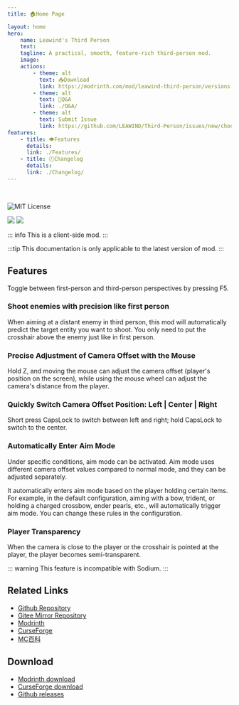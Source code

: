 ```yaml
---
title: 🏠Home Page

layout: home
hero:
    name: Leawind's Third Person
    text:
    tagline: A practical, smooth, feature-rich third-person mod.
    image:
    actions:
        - theme: alt
          text: 📥Download
          link: https://modrinth.com/mod/leawind-third-person/versions
        - theme: alt
          text: 💬Q&A
          link: ./Q&A/
        - theme: alt
          text: Submit Issue
          link: https://github.com/LEAWIND/Third-Person/issues/new/choose
features:
    - title: 👁Features
      details:
      link: ./Features/
    - title: 🕗Changelog
      details:
      link: ./Changelog/
---
```


<br>

![MIT License](https://img.shields.io/badge/license-MIT-blue.svg)

[![](https://img.shields.io/curseforge/dt/930880?style=flat&logo=curseforge&color=F1643%5E&cacheSeconds=3600&label=Downloads)](https://www.curseforge.com/minecraft/mc-mods/leawind-third-person)
[![](https://img.shields.io/modrinth/dt/S3D3QF0M?style=flat&logo=modrinth&color=17B85A&cacheSeconds=3600&label=Downloads)](https://modrinth.com/mod/leawind-third-person)

::: info
This is a client-side mod.
:::

:::tip
This documentation is only applicable to the latest version of mod.
:::

## Features

Toggle between first-person and third-person perspectives by pressing F5.

### Shoot enemies with precision like first person

When aiming at a distant enemy in third person, this mod will automatically predict the target entity you want to shoot. You only need to put the crosshair above the enemy just like in first person.

### Precise Adjustment of Camera Offset with the Mouse

Hold Z, and moving the mouse can adjust the camera offset (player's position on the screen), while using the mouse wheel can adjust the camera's distance from the player.

### Quickly Switch Camera Offset Position: Left | Center | Right

Short press CapsLock to switch between left and right; hold CapsLock to switch to the center.

### Automatically Enter Aim Mode

Under specific conditions, aim mode can be activated. Aim mode uses different camera offset values compared to normal mode, and they can be adjusted separately.

It automatically enters aim mode based on the player holding certain items. For example, in the default configuration, aiming with a bow, trident, or holding a charged crossbow, ender pearls, etc., will automatically trigger aim mode. You can change these rules in the configuration.

### Player Transparency

When the camera is close to the player or the crosshair is pointed at the player, the player becomes semi-transparent.

::: warning
This feature is incompatible with Sodium.
:::

## Related Links

-   [Github Repository](https://github.com/LEAWIND/Third-Person)
-   [Gitee Mirror Repository](https://gitee.com/leawind/Third-Person)
-   [Modrinth](https://modrinth.com/mod/leawind-third-person)
-   [CurseForge](https://www.curseforge.com/minecraft/mc-mods/leawind-third-person)
-   [MC百科](https://www.mcmod.cn/class/12699.html)

## Download

-   [Modrinth download](https://modrinth.com/mod/leawind-third-person)
-   [CurseForge download](https://www.curseforge.com/minecraft/mc-mods/leawind-third-person/files/all)
-   [Github releases](https://github.com/LEAWIND/Third-Person/releases)
